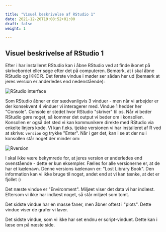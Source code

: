```yaml
---

title: "Visuel beskrivelse af RStudio 1"
date: 2021-12-20T19:08:52+01:00
draft: false
weight: 1

---
```




## Visuel beskrivelse af RStudio 1

Efter i har installeret RStudio kan i åbne RStudio ved at finde ikonet på skrivebordet eller søge efter det på computeren. Bemærk, at i skal åbne RStudio og IKKE R. Det første vindue i møder ser sådan her ud (bemærk at jeres version er anderledes end nedenstående):

![RStudio interface](https://bookdown.org/animestina/bookdown-demo/RStudio.png)



Som RStudio åbner er der sædvanligvis 3 vinduer - men når vi arbejder er der konsekvent 4 vinduer vi interagerer med. Vindue 1 hedder her "Console". Console er stedet hvor RStudio "skriver" til os. Når vi beder RStudio gøre noget, så kommer det output vi beder om i konsollen. Konsollen er også det sted vi kan kommunikere direkte med RStudio via enkelte linjers kode. Vi kan f.eks. tjekke versionen vi har installeret af R ved at skrive: ``version`` og trykke "Enter". Når i gør det, kan i se at der nu i konsollen står noget der minder om:

![Rversion](https://i.postimg.cc/k5wr7R3K/RVersion.jpg)

I skal ikke være bekymrede for, at jeres version er anderledes end ovenstående - dette er kun eksempler. Fælles for alle versionerne er, at de har et kælenavn. Denne versions kælenavn er: "Lost Library Book". Den information kan vi ikke bruge til noget, andet end at vi kan tænke, at det er fjollet :)

Det næste vindue er "Environment". Miljøet viser det data vi har indlæst. Eftersom vi ikke har indlæst noget, så står miljøet som tomt.

Det sidste vindue har en masse faner, men åbner oftest i "plots". Dette vindue viser de grafer vi laver.

Det sidste vindue, som vi ikke har set endnu er script-vinduet. Dette kan i læse om på næste side.